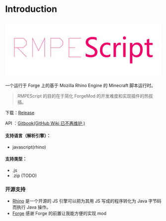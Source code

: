 # Introduction

## ![RMPEScript Face](https://raw.githubusercontent.com/npofsi/RMPEScript/master/docs/icon.png)

一个运行于 Forge 上的基于 Mozilla Rhino Engine 的 Minecraft 脚本运行时。

> RMPEScript 的目的在于简化 ForgeMod 的开发难度和实现插件的热拔插。

下载：[Release](https://github.com/npofsi/RMPEScript/releases)

API ：[Gitbook\(GitHub Wiki 已不再维护 \)](https://npofsi.gitbook.io/RMPEScript/)

#### 支持语言（解析引擎）：

* javascript\(rhino\)

#### 支持类型：

* .js
* .zip \(TODO\)

### 开源支持

* [Rhino](https://github.com/mozilla/rhino) 是一个开源的 JS 引擎可以把为其用 JS 写成的程序转化为 Java 字节码而执行 Java 操作。
* [Forge](https://github.com/MinecraftForge/MinecraftForge) 感谢 Forge 的前置让我能方便的实现 mod

